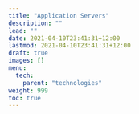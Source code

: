 ```yaml
---
title: "Application Servers"
description: ""
lead: ""
date: 2021-04-10T23:41:31+12:00
lastmod: 2021-04-10T23:41:31+12:00
draft: true
images: []
menu: 
  tech:
    parent: "technologies"
weight: 999
toc: true
---
```

